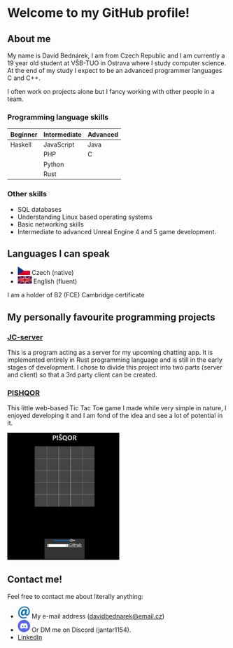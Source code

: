 # Welcome to my GitHub profile!

## About me
My name is David Bednárek, I am from Czech Republic and I am currently a 19 year old student at VŠB-TUO in Ostrava where I study computer science. At the end of my study I expect to be an advanced programmer languages C and C++.

I often work on projects alone but I fancy working with other people in a team.

### Programming language skills
| Beginner    | Intermediate   | Advanced   |
|-------------|----------------|------------|
| Haskell     | JavaScript     | Java       |
|             | PHP            | C          |
|             | Python         |            |
|             | Rust           |            |

### Other skills
- SQL databases
- Understanding Linux based operating systems
- Basic networking skills
- Intermediate to advanced Unreal Engine 4 and 5 game development.

## Languages I can speak
- <img alt="czech flag" width=28 src="czech_flag.jpg"/> Czech (native)
- <img alt="flag of great britain" width=32 src="eng_flag.jpg"/> English (fluent)

I am a holder of B2 (FCE) Cambridge certificate

## My personally favourite programming projects
### [JC-server](https://github.com/jantar1154/JC-server)
This is a program acting as a server for my upcoming chatting app. It is implemented entirely in Rust programming language and is still in the early stages of development. I chose to divide this project into two parts (server and client) so that a 3rd party client can be created.

### [PISHQOR](https://github.com/jantar1154/PISHQOR)
This little web-based Tic Tac Toe game I made while very simple in nature, I enjoyed developing it and I am fond of the idea and see a lot of potential in it.

<img alt="PISHQOR screenshot" width=256 src="pishqor.png" />

## Contact me!
Feel free to contact me about literally anything:
- <img width=28 src="atlogo.png"/> My e-mail address (davidbednarek@email.cz)
- <img width=28 src="dsclogo.png"/> Or DM me on Discord (jantar1154).
- [LinkedIn](https://www.linkedin.com/in/david-bedn%C3%A1rek-23b76425b/)
